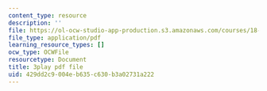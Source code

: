 ```yaml
---
content_type: resource
description: ''
file: https://ol-ocw-studio-app-production.s3.amazonaws.com/courses/18-01sc-single-variable-calculus-fall-2010/429dd2c9004eb635c630b3a02731a222_Gbtma_UQpro.pdf
file_type: application/pdf
learning_resource_types: []
ocw_type: OCWFile
resourcetype: Document
title: 3play pdf file
uid: 429dd2c9-004e-b635-c630-b3a02731a222
---
```

